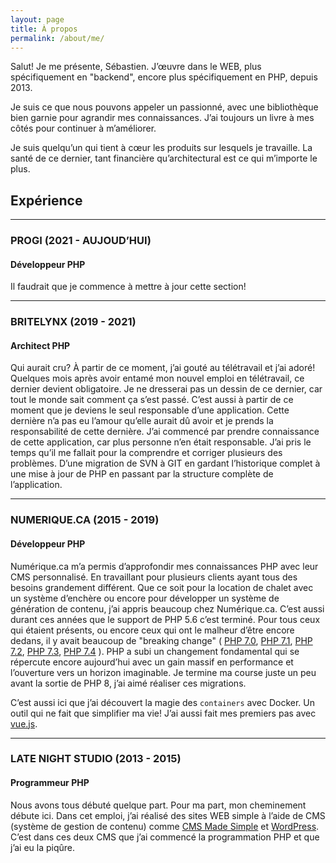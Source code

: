 ```yaml
---
layout: page
title: À propos
permalink: /about/me/
---
```

Salut! Je me présente, Sébastien. J’œuvre dans le WEB, plus spécifiquement en "backend", encore plus spécifiquement en PHP, depuis 2013.

Je suis ce que nous pouvons appeler un passionné, avec une bibliothèque bien garnie pour agrandir mes connaissances. J’ai toujours un livre à mes côtés pour continuer à m’améliorer.

Je suis quelqu’un qui tient à cœur les produits sur lesquels je travaille. La santé de ce dernier, tant financière qu’architectural est ce qui m’importe le plus.

## Expérience

---

### PROGI (2021 - AUJOUD’HUI)
#### Développeur PHP
Il faudrait que je commence à mettre à jour cette section!

---

### BRITELYNX (2019 - 2021)
#### Architect PHP
Qui aurait cru? 
À partir de ce moment, j’ai gouté au télétravail et j’ai adoré! 
Quelques mois après avoir entamé mon nouvel emploi en télétravail, ce dernier devient obligatoire. 
Je ne dresserai pas un dessin de ce dernier, car tout le monde sait comment ça s’est passé. 
C’est aussi à partir de ce moment que je deviens le seul responsable d’une application. 
Cette dernière n’a pas eu l’amour qu’elle aurait dû avoir et je prends la responsabilité de cette dernière. 
J’ai commencé par prendre connaissance de cette application, car plus personne n’en était responsable. 
J’ai pris le temps qu’il me fallait pour la comprendre et corriger plusieurs des problèmes. 
D’une migration de SVN à GIT en gardant l’historique complet à une mise à jour de PHP 
en passant par la structure complète de l’application.

---

### NUMERIQUE.CA (2015 - 2019)
#### Développeur PHP
Numérique.ca m’a permis d’approfondir mes connaissances PHP avec leur CMS personnalisé. 
En travaillant pour plusieurs clients ayant tous des besoins grandement différent. 
Que ce soit pour la location de chalet avec un système d’enchère ou encore pour développer un système de génération de contenu, j’ai appris beaucoup chez Numérique.ca. 
C’est aussi durant ces années que le support de PHP 5.6 c’est terminé. 
Pour tous ceux qui étaient présents, ou encore ceux qui ont le malheur d’être encore dedans, 
il y avait beaucoup de "breaking change" (
[PHP 7.0](https://www.php.net/manual/fr/migration70.incompatible.php),
[PHP 7.1](https://www.php.net/manual/fr/migration71.incompatible.php),
[PHP 7.2](https://www.php.net/manual/fr/migration72.incompatible.php),
[PHP 7.3](https://www.php.net/manual/fr/migration73.incompatible.php),
[PHP 7.4](https://www.php.net/manual/fr/migration74.incompatible.php)
). 
PHP a subi un changement fondamental qui se répercute encore aujourd’hui avec un gain massif en performance et l’ouverture vers un horizon imaginable.
Je termine ma course juste un peu avant la sortie de PHP 8, j’ai aimé réaliser ces migrations.

C’est aussi ici que j’ai découvert la magie des `containers` avec Docker. 
Un outil qui ne fait que simplifier ma vie! 
J’ai aussi fait mes premiers pas avec [vue.js](https://vuejs.org/).

---

### LATE NIGHT STUDIO (2013 - 2015)
#### Programmeur PHP
Nous avons tous débuté quelque part. 
Pour ma part, mon cheminement débute ici. 
Dans cet emploi, j’ai réalisé des sites WEB simple à l’aide de CMS (système de gestion de contenu) comme [CMS Made Simple](http://www.cmsmadesimple.org/) et [WordPress](https://wordpress.com/). 
C’est dans ces deux CMS que j’ai commencé la programmation PHP et que j’ai eu la piqûre.
